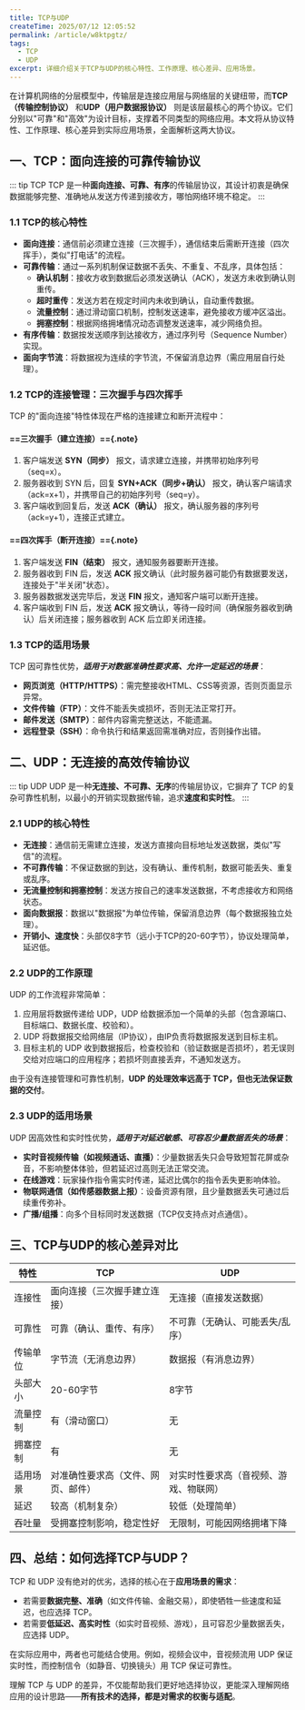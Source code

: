 ```yaml
---
title: TCP与UDP
createTime: 2025/07/12 12:05:52
permalink: /article/w8ktpgtz/
tags:
  - TCP
  - UDP
excerpt: 详细介绍关于TCP与UDP的核心特性、工作原理、核心差异、应用场景。
---
```


在计算机网络的分层模型中，传输层是连接应用层与网络层的关键纽带，而**TCP（传输控制协议）** 和**UDP（用户数据报协议）** 则是该层最核心的两个协议。它们分别以"可靠"和"高效"为设计目标，支撑着不同类型的网络应用。本文将从协议特性、工作原理、核心差异到实际应用场景，全面解析这两大协议。


## 一、TCP：面向连接的可靠传输协议

::: tip TCP
TCP 是一种**面向连接、可靠、有序**的传输层协议，其设计初衷是确保数据能够完整、准确地从发送方传递到接收方，哪怕网络环境不稳定。
:::

### 1.1 TCP的核心特性

- **面向连接**：通信前必须建立连接（三次握手），通信结束后需断开连接（四次挥手），类似"打电话"的流程。
- **可靠传输**：通过一系列机制保证数据不丢失、不重复、不乱序，具体包括：
    - **确认机制**：接收方收到数据后必须发送确认（ACK），发送方未收到确认则重传。
    - **超时重传**：发送方若在规定时间内未收到确认，自动重传数据。
    - **流量控制**：通过滑动窗口机制，控制发送速率，避免接收方缓冲区溢出。
    - **拥塞控制**：根据网络拥堵情况动态调整发送速率，减少网络负担。
- **有序传输**：数据按发送顺序到达接收方，通过序列号（Sequence Number）实现。
- **面向字节流**：将数据视为连续的字节流，不保留消息边界（需应用层自行处理）。


### 1.2 TCP的连接管理：三次握手与四次挥手

TCP 的"面向连接"特性体现在严格的连接建立和断开流程中：

#### ==三次握手（建立连接）=={.note}
1. 客户端发送 **SYN（同步）** 报文，请求建立连接，并携带初始序列号（seq=x）。
2. 服务器收到 SYN 后，回复 **SYN+ACK（同步+确认）** 报文，确认客户端请求（ack=x+1），并携带自己的初始序列号（seq=y）。
3. 客户端收到回复后，发送 **ACK（确认）** 报文，确认服务器的序列号（ack=y+1），连接正式建立。

#### ==四次挥手（断开连接）=={.note}
1. 客户端发送 **FIN（结束）** 报文，通知服务器要断开连接。
2. 服务器收到 FIN 后，发送 **ACK** 报文确认（此时服务器可能仍有数据要发送，连接处于"半关闭"状态）。
3. 服务器数据发送完毕后，发送 **FIN** 报文，通知客户端可以断开连接。
4. 客户端收到 FIN 后，发送 **ACK** 报文确认，等待一段时间（确保服务器收到确认）后关闭连接；服务器收到 ACK 后立即关闭连接。


### 1.3 TCP的适用场景

TCP 因可靠性优势，_**适用于对数据准确性要求高、允许一定延迟的场景**_：
- **网页浏览（HTTP/HTTPS）**：需完整接收HTML、CSS等资源，否则页面显示异常。
- **文件传输（FTP）**：文件不能丢失或损坏，否则无法正常打开。
- **邮件发送（SMTP）**：邮件内容需完整送达，不能遗漏。
- **远程登录（SSH）**：命令执行和结果返回需准确对应，否则操作出错。


## 二、UDP：无连接的高效传输协议

::: tip UDP
UDP 是一种**无连接、不可靠、无序**的传输层协议，它摒弃了 TCP 的复杂可靠性机制，以最小的开销实现数据传输，追求**速度和实时性**。
:::

### 2.1 UDP的核心特性

- **无连接**：通信前无需建立连接，发送方直接向目标地址发送数据，类似"写信"的流程。
- **不可靠传输**：不保证数据的到达，没有确认、重传机制，数据可能丢失、重复或乱序。
- **无流量控制和拥塞控制**：发送方按自己的速率发送数据，不考虑接收方和网络状态。
- **面向数据报**：数据以"数据报"为单位传输，保留消息边界（每个数据报独立处理）。
- **开销小、速度快**：头部仅8字节（远小于TCP的20-60字节），协议处理简单，延迟低。


### 2.2 UDP的工作原理

UDP 的工作流程非常简单：
1. 应用层将数据传递给 UDP，UDP 给数据添加一个简单的头部（包含源端口、目标端口、数据长度、校验和）。
2. UDP 将数据报交给网络层（IP协议），由IP负责将数据报发送到目标主机。
3. 目标主机的 UDP 收到数据报后，检查校验和（验证数据是否损坏），若无误则交给对应端口的应用程序；若损坏则直接丢弃，不通知发送方。

由于没有连接管理和可靠性机制，**UDP 的处理效率远高于 TCP，但也无法保证数据的交付**。


### 2.3 UDP的适用场景

UDP 因高效性和实时性优势，_**适用于对延迟敏感、可容忍少量数据丢失的场景**_：
- **实时音视频传输（如视频通话、直播）**：少量数据丢失只会导致短暂花屏或杂音，不影响整体体验，但若延迟过高则无法正常交流。
- **在线游戏**：玩家操作指令需实时传递，延迟比偶尔的指令丢失更影响体验。
- **物联网通信（如传感器数据上报）**：设备资源有限，且少量数据丢失可通过后续重传弥补。
- **广播/组播**：向多个目标同时发送数据（TCP仅支持点对点通信）。


## 三、TCP与UDP的核心差异对比

| 特性                | TCP                                  | UDP                                  |
|---------------------|--------------------------------------|--------------------------------------|
| 连接性              | 面向连接（三次握手建立连接）         | 无连接（直接发送数据）               |
| 可靠性              | 可靠（确认、重传、有序）             | 不可靠（无确认、可能丢失/乱序）       |
| 传输单位            | 字节流（无消息边界）                 | 数据报（有消息边界）                 |
| 头部大小            | 20-60字节                            | 8字节                                |
| 流量控制            | 有（滑动窗口）                       | 无                                   |
| 拥塞控制            | 有                                   | 无                                   |
| 适用场景            | 对准确性要求高（文件、网页、邮件）   | 对实时性要求高（音视频、游戏、物联网）|
| 延迟                | 较高（机制复杂）                     | 较低（处理简单）                     |
| 吞吐量              | 受拥塞控制影响，稳定性好             | 无限制，可能因网络拥堵下降           |


## 四、总结：如何选择TCP与UDP？

TCP 和 UDP 没有绝对的优劣，选择的核心在于**应用场景的需求**：

- 若需要**数据完整、准确**（如文件传输、金融交易），即使牺牲一些速度和延迟，也应选择 TCP。
- 若需要**低延迟、高实时性**（如实时音视频、游戏），且可容忍少量数据丢失，应选择 UDP。

在实际应用中，两者也可能结合使用。例如，视频会议中，音视频流用 UDP 保证实时性，而控制信令（如静音、切换镜头）用 TCP 保证可靠性。

理解 TCP 与 UDP 的差异，不仅能帮助我们更好地选择协议，更能深入理解网络应用的设计思路——**所有技术的选择，都是对需求的权衡与适配**。